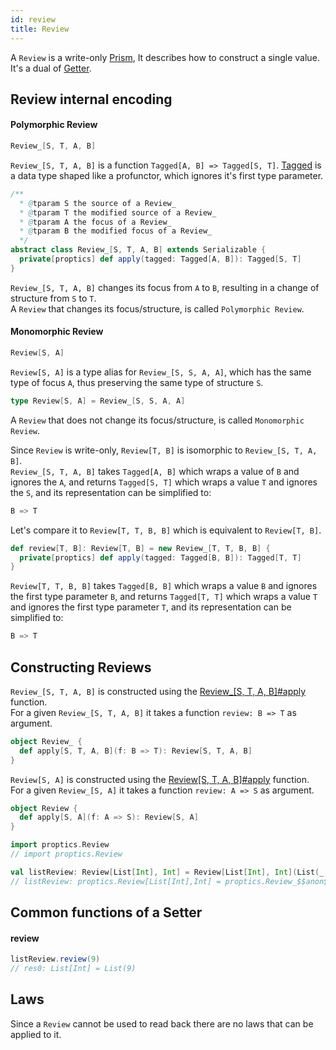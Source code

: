 ```yaml
---
id: review
title: Review
---
```


A `Review` is a write-only <a href="/Proptics/docs/optics/prism" target="_blank">Prism</a>, It
describes how to construct a single value. It's a dual of <a href="/Proptics/docs/optics/getter" target="_blank">Getter</a>.<br/>

## Review internal encoding

#### Polymorphic Review

```scala
Review_[S, T, A, B]
```

`Review_[S, T, A, B]` is a function `Tagged[A, B] => Tagged[S, T]`. [Tagged](/Proptics/docs/data-types/tagged) is a data type shaped like a profunctor, which ignores it's first type parameter.

```scala
/**
  * @tparam S the source of a Review_
  * @tparam T the modified source of a Review_
  * @tparam A the focus of a Review_
  * @tparam B the modified focus of a Review_
  */
abstract class Review_[S, T, A, B] extends Serializable {
  private[proptics] def apply(tagged: Tagged[A, B]): Tagged[S, T]
}
```

`Review_[S, T, A, B]` changes its focus from `A` to `B`, resulting in a change of structure from `S` to `T`.</br>
 A `Review` that changes its focus/structure, is called `Polymorphic Review`.
 
 #### Monomorphic Review
 
```scala
Review[S, A]
```

`Review[S, A]` is a type alias for `Review_[S, S, A, A]`, which has the same type of focus `A`, thus preserving the same type of structure `S`.

```scala
type Review[S, A] = Review_[S, S, A, A]
``` 

A `Review` that does not change its focus/structure, is called `Monomorphic Review`.

Since `Review` is write-only, `Review[T, B]` is isomorphic to `Review_[S, T, A, B]`.</br>
`Review_[S, T, A, B]` takes `Tagged[A, B]` which wraps a value of `B` and  ignores the `A`, and returns `Tagged[S, T]` 
 which wraps a value `T` and ignores the `S`,  and its representation can be simplified to:

```scala
B => T
```
Let's compare it to `Review[T, T, B, B]` which is equivalent to `Review[T, B]`.</br> 

```scala
def review[T, B]: Review[T, B] = new Review_[T, T, B, B] {
  private[proptics] def apply(tagged: Tagged[B, B]): Tagged[T, T] 
}
```

`Review[T, T, B, B]` takes `Tagged[B, B]` which wraps a value `B` and  ignores the first type parameter `B`, and returns `Tagged[T, T]` which wraps a value `T` and ignores the first type parameter `T`, 
and its representation can be simplified to:

```scala
B => T
```

## Constructing Reviews

`Review_[S, T, A, B]` is constructed using the [Review_[S, T, A, B]#apply](/Proptics/api/proptics/Review_$.html) function.</br>
For a given `Review_[S, T, A, B]` it takes a function `review: B => T` as argument.

```scala
object Review_ {
  def apply[S, T, A, B](f: B => T): Review[S, T, A, B]
}
```

`Review[S, A]` is constructed using the [Review[S, T, A, B]#apply](/Proptics/api/proptics/Review$.html) function.</br>
For a given `Review_[S, A]` it takes a function `review: A => S` as argument.

```scala
object Review {
  def apply[S, A](f: A => S): Review[S, A]
}
```

```scala
import proptics.Review
// import proptics.Review 

val listReview: Review[List[Int], Int] = Review[List[Int], Int](List(_))
// listReview: proptics.Review[List[Int],Int] = proptics.Review_$$anon$5@a6255a
```

## Common functions of a Setter

#### review
```scala
listReview.review(9)
// res0: List[Int] = List(9)
```

## Laws

Since a `Review` cannot be used to read back there are no laws that can be applied to it.
